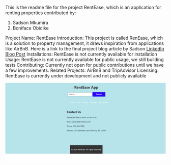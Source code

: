 This is the readme file for the project RentEase, which is an application for renting properties
contributed by:
1. Sadson Mkumira
2. Boniface Obidike

Project Name: RentEase
Introduction: This project is called RenEase, which is a solution to property management, it draws inspiration from applications like AirBnB. Here is a link to the final project blog article by Sadson [LinkedIn Blog Post](https://www.linkedin.com/pulse/rentease-app-sadson-mkumira-f0wsc)
Installations: RentEase is not currently available for installation
Usage: RentEase is not currently available for public usage, we still building tests
Contributing: Currently not open for public contributions until we have a few improvements.
Related Projects: AirBnB and TripAdvisor
Licensing: RentEase is currently under development and not publicly available

![Screenshot of the App](https://github.com/sadsonmk/RentEase/blob/main/easerent.png)


